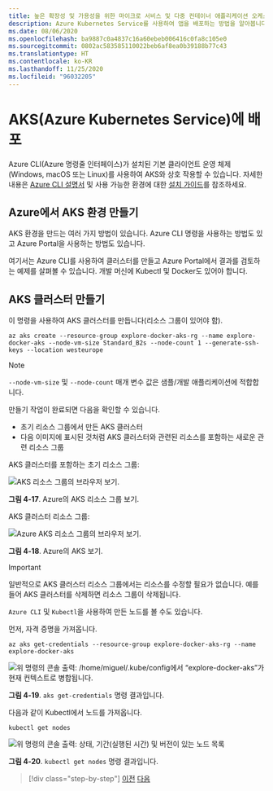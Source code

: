 ```yaml
---
title: 높은 확장성 및 가용성을 위한 마이크로 서비스 및 다중 컨테이너 애플리케이션 오케스트레이션
description: Azure Kubernetes Service를 사용하여 앱을 배포하는 방법을 알아봅니다.
ms.date: 08/06/2020
ms.openlocfilehash: ba9887c0a4837c16a60ebeb006416c0fa8c105e0
ms.sourcegitcommit: 0802ac583585110022beb6af8ea0b39188b77c43
ms.translationtype: HT
ms.contentlocale: ko-KR
ms.lasthandoff: 11/25/2020
ms.locfileid: "96032205"
---
```

# <a name="deploy-to-azure-kubernetes-service-aks"></a>AKS(Azure Kubernetes Service)에 배포

Azure CLI(Azure 명령줄 인터페이스)가 설치된 기본 클라이언트 운영 체제(Windows, macOS 또는 Linux)를 사용하여 AKS와 상호 작용할 수 있습니다. 자세한 내용은 [Azure CLI 설명서](/cli/azure/?view=azure-cli-latest) 및 사용 가능한 환경에 대한 [설치 가이드](/cli/azure/install-azure-cli?view=azure-cli-latest)를 참조하세요.

## <a name="create-the-aks-environment-in-azure"></a>Azure에서 AKS 환경 만들기

AKS 환경을 만드는 여러 가지 방법이 있습니다. Azure CLI 명령을 사용하는 방법도 있고 Azure Portal을 사용하는 방법도 있습니다.

여기서는 Azure CLI를 사용하여 클러스터를 만들고 Azure Portal에서 결과를 검토하는 예제를 살펴볼 수 있습니다. 개발 머신에 Kubectl 및 Docker도 있어야 합니다.

## <a name="create-the-aks-cluster"></a>AKS 클러스터 만들기

이 명령을 사용하여 AKS 클러스터를 만듭니다(리소스 그룹이 있어야 함).

```console
az aks create --resource-group explore-docker-aks-rg --name explore-docker-aks --node-vm-size Standard_B2s --node-count 1 --generate-ssh-keys --location westeurope
```

> [!NOTE]
> `--node-vm-size` 및 `--node-count` 매개 변수 값은 샘플/개발 애플리케이션에 적합합니다.

만들기 작업이 완료되면 다음을 확인할 수 있습니다.

- 초기 리소스 그룹에서 만든 AKS 클러스터
- 다음 이미지에 표시된 것처럼 AKS 클러스터와 관련된 리소스를 포함하는 새로운 관련 리소스 그룹

AKS 클러스터를 포함하는 초기 리소스 그룹:

![AKS 리소스 그룹의 브라우저 보기.](media/deploy-azure-kubernetes-service/aks-cluster-view.png)

**그림 4-17**. Azure의 AKS 리소스 그룹 보기.

AKS 클러스터 리소스 그룹:

![Azure AKS 리소스 그룹의 브라우저 보기.](media/deploy-azure-kubernetes-service/aks-resource-group-view.png)

**그림 4-18**. Azure의 AKS 보기.

> [!IMPORTANT]
> 일반적으로 AKS 클러스터 리소스 그룹에서는 리소스를 수정할 필요가 없습니다. 예를 들어 AKS 클러스터를 삭제하면 리소스 그룹이 삭제됩니다.

`Azure CLI` 및 `Kubectl`을 사용하여 만든 노드를 볼 수도 있습니다.

먼저, 자격 증명을 가져옵니다.

```console
az aks get-credentials --resource-group explore-docker-aks-rg --name explore-docker-aks
```

![위 명령의 콘솔 출력: /home/miguel/.kube/config에서 “explore-docker-aks”가 현재 컨텍스트로 병합됩니다.](media/deploy-azure-kubernetes-service/get-credentials-command-result.png)

**그림 4-19**. `aks get-credentials` 명령 결과입니다.

다음과 같이 Kubectl에서 노드를 가져옵니다.

```console
kubectl get nodes
```

![위 명령의 콘솔 출력: 상태, 기간(실행된 시간) 및 버전이 있는 노드 목록](media/deploy-azure-kubernetes-service/kubectl-get-nodes-command-result.png)

**그림 4-20**. `kubectl get nodes` 명령 결과입니다.

> [!div class="step-by-step"]
> [이전](orchestrate-high-scalability-availability.md)
> [다음](docker-apps-development-environment.md)
